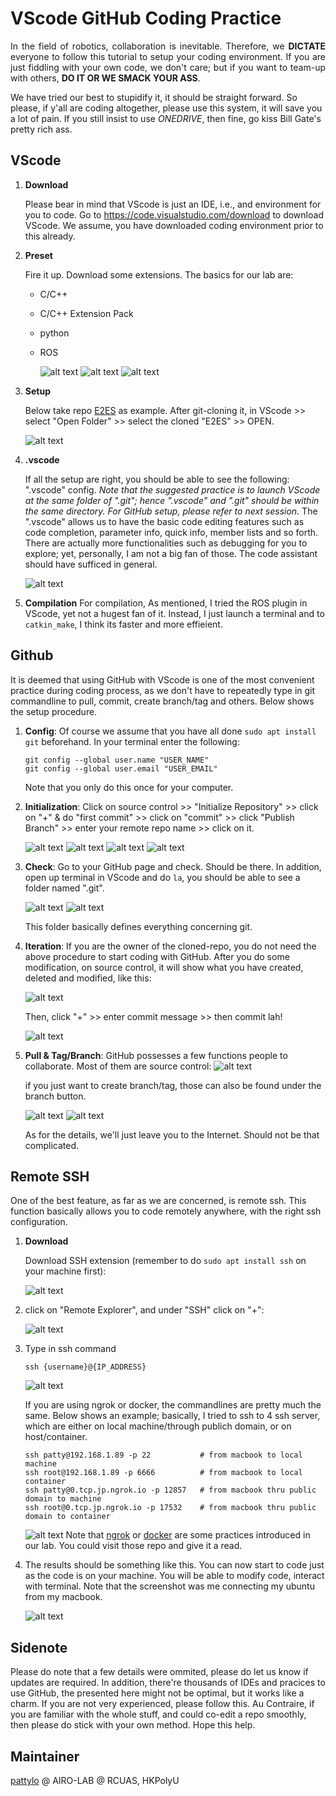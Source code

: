 # VScode GitHub Coding Practice
<p align="justify">In the field of robotics, collaboration is inevitable. Therefore, we  <b>DICTATE</b> everyone to follow this tutorial to setup your coding environment. If you are just fiddling with your own code, we don't care; but if you want to team-up with others, <b>DO IT OR WE SMACK YOUR ASS</b>.

We have tried our best to stupidify it, it should be straight forward. So please, if y'all are coding altogether, please use this system, it will save you a lot of pain. If you still insist to use <I>ONEDRIVE</I>, then fine, go kiss Bill Gate's pretty rich ass.</p>

## VScode
1. **Download**
   
   Please bear in mind that VScode is just an IDE, i.e., and environment for you to code.
   Go to https://code.visualstudio.com/download to download VScode.
   We assume, you have downloaded coding environment prior to this already.
2. **Preset**
   
   Fire it up. Download some extensions. The basics for our lab are:
   - C/C++
   - C/C++ Extension Pack
   - python
   - ROS
  
      ![alt text](media/cpp_exten.jpg) 
      ![alt text](media/ros_exten.jpg)
      ![alt text](media/pyt_exten.jpg)

3. **Setup**
   
   Below take repo [E2ES](https://github.com/HKPolyU-UAV/E2ES) as example. After git-cloning it, in VScode >> select "Open Folder" >> select the cloned "E2ES" >> OPEN.
   
   
      ![alt text](media/vscode_select_file.jpg)

4. **.vscode**
   
   
   If all the setup are right, you should be able to see the following:
    ".vscode" config. *Note that the suggested practice is to launch VScode at the same folder of ".git"; hence ".vscode" and ".git" should be within the same directory. For GitHub setup, please refer to next session.* The ".vscode" allows us to have the basic code editing features such as code completion, parameter info, quick info, member lists and so forth. There are actually more functionalities such as debugging for you to explore; yet, personally, I am not a big fan of those. The code assistant should have sufficed in general. 
        
    ![alt text](media/vscode_config.jpg)

5. **Compilation**
   For compilation, As mentioned, I tried the ROS plugin in VScode, yet not a hugest fan of it. Instead, I just launch a terminal and to ```catkin_make```, I think its faster and more effieient.

## Github
   It is deemed that using GitHub with VScode is one of the most convenient practice during coding process, as we don't have to repeatedly type in git commandline to pull, commit, create branch/tag and others. Below shows the setup procedure.

1. **Config**: Of course we assume that you have all done ```sudo apt install git``` beforehand. In your terminal enter the following:
      ```
      git config --global user.name "USER_NAME"
      git config --global user.email "USER_EMAIL"
      ```
      Note that you only do this once for your computer.
2. **Initialization**: Click on source control >> "Initialize Repository" >> click on "+" & do "first commit" >> click on "commit" >> click "Publish Branch" >> enter your remote repo name >> click on it.
     
     ![alt text](media/git_init.jpg)
     ![alt text](media/git_fc.jpg)
     ![alt text](media/git_pub.jpg)
     ![alt text](media/git_remote_name.jpg)
3. **Check**: Go to your GitHub page and check. Should be there. In addition, open up terminal in VScode and do ```la```, you should be able to see a folder named ".git".
     
     ![alt text](media/vscode_terminal.jpg)
     ![alt text](media/vscode_dot_git.jpg)
     
     This folder basically defines everything concerning git.
   
4. **Iteration**: If you are the owner of the cloned-repo, you do not need the above procedure to start coding with GitHub. After you do some modification, on source control, it will show what you have created, deleted and modified, like this:
     
     ![alt text](media/git_modify.jpg)

     Then, click "+" >> enter commit message >> then commit lah!

     ![alt text](media/git_commit.jpg)

5. **Pull & Tag/Branch**: GitHub possesses a few functions people to collaborate. Most of them are source control:
     ![alt text](media/git_src_ctrl.jpg)

     if you just want to create branch/tag, those can also be found under the branch button.

     ![alt text](media/vscode_branch_button.jpg)
     ![alt text](media/vscode_branch.jpg)

     As for the details, we'll just leave you to the Internet. Should not be that complicated.

## Remote SSH
One of the best feature, as far as we are concerned, is remote ssh. This function basically allows you to code remotely anywhere, with the right ssh configuration.

1. **Download**
   
   Download SSH extension (remember to do ```sudo apt install ssh``` on your machine first):

   ![alt text](media/vscode_ssh.jpg)

2. click on "Remote Explorer", and under "SSH" click on "+":
   
   ![alt text](media/vscode_ssh_connect.jpg)

3. Type in ssh command
   
   ```
   ssh {username}@{IP_ADDRESS}
   ```
   ![alt text](media/vscode_ssh_command.jpg)

   If you are using ngrok or docker, the commandlines are pretty much the same. Below shows an example; basically, I tried to ssh to 4 ssh server, which are either on local machine/through publich domain, or on host/container.
   
   ```
   ssh patty@192.168.1.89 -p 22           # from macbook to local machine
   ssh root@192.168.1.89 -p 6666          # from macbook to local container
   ssh patty@0.tcp.jp.ngrok.io -p 12857   # from macbook thru public domain to machine
   ssh root@0.tcp.jp.ngrok.io -p 17532    # from macbook thru public domain to container
   ```

   ![alt text](media/ssh_tricks.jpg)
   Note that [ngrok](https://github.com/HKPolyU-UAV/useful_tools/blob/main/remote/Remote.md) or [docker](https://github.com/HKPolyU-UAV/docker_practice) are some practices introduced in our lab. You could visit those repo and give it a read.
4. The results should be something like this. You can now start to code just as the code is on your machine. You will be able to modify code, interact with terminal. Note that the screenshot was me connecting my ubuntu from my macbook.
   
   ![alt text](media/vscode_ssh_result.jpg)

## Sidenote
Please do note that a few details were ommited, please do let us know if updates are required. In addition, there're thousands of IDEs and pracices to use GitHub, the presented here might not be optimal, but it works like a charm. If you are not very experienced, please follow this. Au Contraire, if you are familiar with the whole stuff, and could co-edit a repo smoothly, then please do stick with your own method. Hope this help.

## Maintainer
[pattylo](https://github.com/pattylo) @ AIRO-LAB @ RCUAS, HKPolyU


  